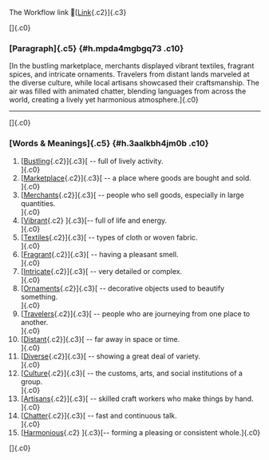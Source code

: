 The Workflow link
👏[[Link](https://www.google.com/url?q=http://www.google.com&sa=D&source=editors&ust=1758392115640425&usg=AOvVaw3NlqPxh14hK6zhKndPIxBi){.c2}]{.c3}

[]{.c0}

### [Paragraph]{.c5} {#h.mpda4mgbgq73 .c10}

[In the bustling marketplace, merchants displayed vibrant textiles,
fragrant spices, and intricate ornaments. Travelers from distant lands
marveled at the diverse culture, while local artisans showcased their
craftsmanship. The air was filled with animated chatter, blending
languages from across the world, creating a lively yet harmonious
atmosphere.]{.c0}

------------------------------------------------------------------------

[]{.c0}

### [Words & Meanings]{.c5} {#h.3aalkbh4jm0b .c10}

1.  [[Bustling](https://www.google.com/url?q=http://www.google.com&sa=D&source=editors&ust=1758392115641407&usg=AOvVaw3zX0JsSoZF8s3ubbvh5mzH){.c2}]{.c3}[ --
    full of lively activity.\
    ]{.c0}
2.  [[Marketplace](https://www.google.com/url?q=http://www.google.com&sa=D&source=editors&ust=1758392115641644&usg=AOvVaw3jW4f_dyiO_Bvc45lfK89j){.c2}]{.c3}[ --
    a place where goods are bought and sold.\
    ]{.c0}
3.  [[Merchants](https://www.google.com/url?q=http://www.google.com&sa=D&source=editors&ust=1758392115641893&usg=AOvVaw1_x3h6oUPEu7Sx5m2mMR3K){.c2}]{.c3}[ --
    people who sell goods, especially in large quantities.\
    ]{.c0}
4.  [[Vibrant](https://www.google.com/url?q=http://www.google.com&sa=D&source=editors&ust=1758392115642078&usg=AOvVaw157gXlwhgcSskAmt3GrN-d){.c2}
    ]{.c3}[-- full of life and energy.\
    ]{.c0}
5.  [[Textiles](https://www.google.com/url?q=http://www.google.com&sa=D&source=editors&ust=1758392115642263&usg=AOvVaw2p3i7_CLQCv2B6cVm46YJc){.c2}]{.c3}[ --
    types of cloth or woven fabric.\
    ]{.c0}
6.  [[Fragrant](https://www.google.com/url?q=http://www.google.com&sa=D&source=editors&ust=1758392115642438&usg=AOvVaw1SSd97YrG3sNFuZSqVxloN){.c2}]{.c3}[ --
    having a pleasant smell.\
    ]{.c0}
7.  [[Intricate](https://www.google.com/url?q=http://www.google.com&sa=D&source=editors&ust=1758392115642563&usg=AOvVaw24dtKHoeO_t9EGy8qsWvkW){.c2}]{.c3}[ --
    very detailed or complex.\
    ]{.c0}
8.  [[Ornaments](https://www.google.com/url?q=http://www.google.com&sa=D&source=editors&ust=1758392115642714&usg=AOvVaw13sBVuGMAozB9pgjWU2SKM){.c2}]{.c3}[ --
    decorative objects used to beautify something.\
    ]{.c0}
9.  [[Travelers](https://www.google.com/url?q=http://www.google.com&sa=D&source=editors&ust=1758392115642925&usg=AOvVaw1WYnGS5rXf50tUZE6HwPNr){.c2}]{.c3}[ --
    people who are journeying from one place to another.\
    ]{.c0}
10. [[Distant](https://www.google.com/url?q=http://www.google.com&sa=D&source=editors&ust=1758392115643129&usg=AOvVaw2YieKFNnieeJR6A4AsBMbG){.c2}]{.c3}[ --
    far away in space or time.\
    ]{.c0}
11. [[Diverse](https://www.google.com/url?q=http://www.google.com&sa=D&source=editors&ust=1758392115643379&usg=AOvVaw2fwgAqgKU56Gd6fqABcB3z){.c2}]{.c3}[ --
    showing a great deal of variety.\
    ]{.c0}
12. [[Culture](https://www.google.com/url?q=http://www.google.com&sa=D&source=editors&ust=1758392115643554&usg=AOvVaw2zKwKm6DTPpYsYsNeP0WTx){.c2}]{.c3}[ --
    the customs, arts, and social institutions of a group.\
    ]{.c0}
13. [[Artisans](https://www.google.com/url?q=http://www.google.com&sa=D&source=editors&ust=1758392115643735&usg=AOvVaw3Olk17hiDyWjG7zb09W4O2){.c2}]{.c3}[ --
    skilled craft workers who make things by hand.\
    ]{.c0}
14. [[Chatter](https://www.google.com/url?q=http://www.google.com&sa=D&source=editors&ust=1758392115643897&usg=AOvVaw1lbUGwBYwVlwez9zP-Icrd){.c2}]{.c3}[ --
    fast and continuous talk.\
    ]{.c0}
15. [[Harmonious](https://www.google.com/url?q=http://www.google.com&sa=D&source=editors&ust=1758392115644026&usg=AOvVaw314UVemreJ8sTGiT7cAu--){.c2}
    ]{.c3}[-- forming a pleasing or consistent whole.]{.c0}

[]{.c0}

